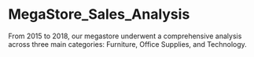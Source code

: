 # MegaStore_Sales_Analysis
From 2015 to 2018, our megastore underwent a comprehensive analysis across three main categories: Furniture, Office Supplies, and Technology.
